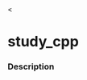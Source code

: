 <!DOCTYPE html>

<html>
  <head>
      <title>README</title>
      <<link rel="stylesheet" href="formatR.css">
  
  </head>
  <body>
  <h1>study_cpp</h1>



  <h3>Description</h3>
  </body>

</html>
